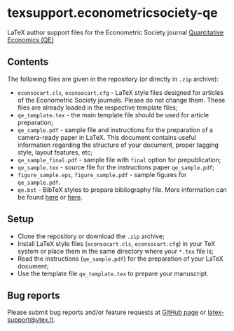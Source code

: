 # texsupport.econometricsociety-qe

LaTeX author support files for the Econometric Society journal 
[Quantitative Economics (QE)](http://qeconomics.org/ojs/index.php/qe)

## Contents

The following files are given in the repository (or directly in `.zip` archive):

-   `econsocart.cls`, `econsocart.cfg` - LaTeX style files designed for articles of the Econometric Society journals. 
    Please do not change them. These files are already loaded in the respective template files; 
-   `qe_template.tex` - the main template file should be used for article preparation;
-   `qe_sample.pdf` - sample file and instructions for the preparation of a
    camera-ready paper in LaTeX. This document contains useful information regarding the structure 
    of your document, proper tagging style, layout features, etc;
-   `qe_sample_final.pdf` - sample file with `final` option for prepublication;
-   `qe_sample.tex` - source file for the instructions paper `qe_sample.pdf`;
-   `figure_sample.eps`, `figure_sample.pdf` - sample figures for `qe_sample.pdf`.
-   `qe.bst` - BibTeX styles to prepare bibliography file.
    More information can be found [here](http://www.bibtex.org/Using/) 
    or [here](https://www.latex-tutorial.com/tutorials/bibtex/).

## Setup

-   Clone the repository or download the `.zip` archive;
-   Install LaTeX style files (`econsocart.cls`, `econsocart.cfg`) in your TeX system or 
    place them in the same directory where your `*.tex` file is;
-   Read the instructions (`qe_sample.pdf`) for the preparation of your LaTeX document;
-   Use the template file `qe_template.tex` to prepare your manuscript.

## Bug reports

Please submit bug reports and/or feature requests
at [GitHub page](https://github.com/vtex-soft/texsupport.econometricsociety-qe/issues) or 
[latex-support@vtex.lt](mailto:latex-support@vtex.lt).


